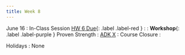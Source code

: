 ```yaml
---
title: Week 8
---
```


<!-- <a href="" target="_blank">link</a> -->
<!-- <a href="https://tudelft-citg.github.io/HOS-prob-design/unlisted/assignment.html" target="_blank">Start HW 1</a> -->

June 16
: In-Class Session <a href="https://tudelft-citg.github.io/HOS-prob-design/unlisted/assignment.html" target="_blank">HW 6 Due</a>{: .label .label-red }
  : 
: **Workshop**{: .label .label-purple } Proven Strength
  : [ADK X](#)
: Course Closure
  : 

Holidays
: None
